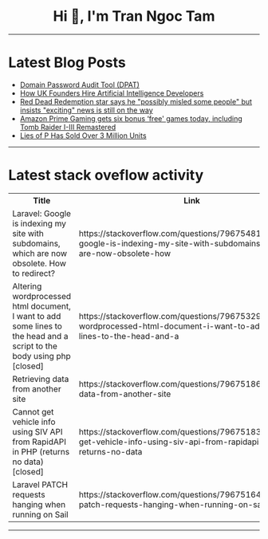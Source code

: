 <h1 align="center">Hi 👋, I'm Tran Ngoc Tam</h1>

---

# Latest Blog Posts 
<!-- BLOG-POST-LIST:START -->
- [Domain Password Audit Tool &lpar;DPAT&rpar;](https://dev.to/berilbbj/domain-password-audit-tool-dpat-3k7)
- [How UK Founders Hire Artificial Intelligence Developers](https://dev.to/kamini_bisht_b566379d4b82/how-uk-founders-hire-artificial-intelligence-developers-l04)
- [Red Dead Redemption star says he &quot;possibly misled some people&quot; but insists &quot;exciting&quot; news is still on the way](https://dev.to/gg_news/red-dead-redemption-star-says-he-possibly-misled-some-people-but-insists-exciting-news-is-still-2l6p)
- [Amazon Prime Gaming gets six bonus ‘free&#39; games today, including Tomb Raider I-III Remastered](https://dev.to/gg_news/amazon-prime-gaming-gets-six-bonus-free-games-today-including-tomb-raider-i-iii-remastered-3450)
- [Lies of P Has Sold Over 3 Million Units](https://dev.to/gg_news/lies-of-p-has-sold-over-3-million-units-282j)
<!-- BLOG-POST-LIST:END -->

---

# Latest stack oveflow activity
<table>
  <tr><th>Title</th><th>Link</th></tr>
  <!-- STACKOVERFLOW:START --><tr><td>Laravel: Google is indexing my site with subdomains, which are now obsolete. How to redirect?</td><td>https://stackoverflow.com/questions/79675481/laravel-google-is-indexing-my-site-with-subdomains-which-are-now-obsolete-how</td></tr><tr><td>Altering wordprocessed html document, I want to add some lines to the head and a script to the body using php [closed]</td><td>https://stackoverflow.com/questions/79675329/altering-wordprocessed-html-document-i-want-to-add-some-lines-to-the-head-and-a</td></tr><tr><td>Retrieving data from another site</td><td>https://stackoverflow.com/questions/79675186/retrieving-data-from-another-site</td></tr><tr><td>Cannot get vehicle info using SIV API from RapidAPI in PHP &lpar;returns no data&rpar; [closed]</td><td>https://stackoverflow.com/questions/79675183/cannot-get-vehicle-info-using-siv-api-from-rapidapi-in-php-returns-no-data</td></tr><tr><td>Laravel PATCH requests hanging when running on Sail</td><td>https://stackoverflow.com/questions/79675164/laravel-patch-requests-hanging-when-running-on-sail</td></tr><!-- STACKOVERFLOW:END -->
</table>

---


